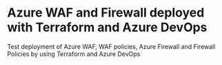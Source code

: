 # Azure WAF and Firewall deployed with Terraform and Azure DevOps
Test deployment of Azure WAF, WAF policies, Azure Firewall and Firewall Policies by using Terraform and Azure DevOps
